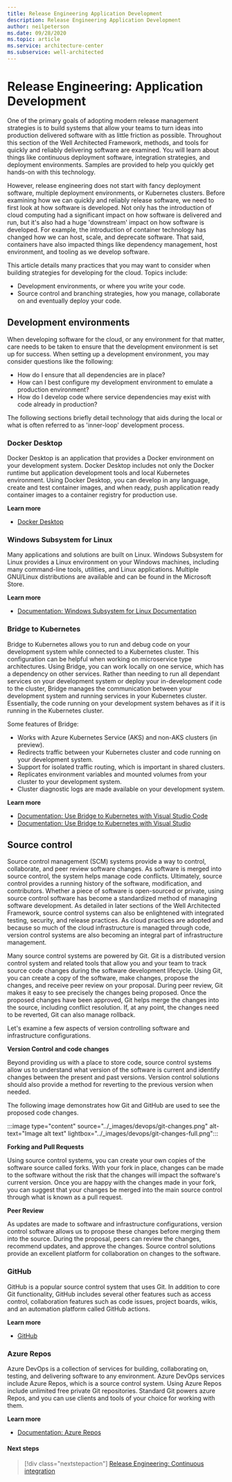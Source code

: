 ```yaml
---
title: Release Engineering Application Development
description: Release Engineering Application Development
author: neilpeterson
ms.date: 09/28/2020
ms.topic: article
ms.service: architecture-center
ms.subservice: well-architected
---
```


# Release Engineering: Application Development

One of the primary goals of adopting modern release management strategies is to build systems that allow your teams to turn ideas into production delivered software with as little friction as possible. Throughout this section of the Well Architected Framework, methods, and tools for quickly and reliably delivering software are examined. You will learn about things like continuous deployment software, integration strategies, and deployment environments. Samples are provided to help you quickly get hands-on with this technology.

However, release engineering does not start with fancy deployment software, multiple deployment environments, or Kubernetes clusters. Before examining how we can quickly and reliably release software, we need to first look at how software is developed. Not only has the introduction of cloud computing had a significant impact on how software is delivered and run, but it's also had a huge 'downstream' impact on how software is developed. For example, the introduction of container technology has changed how we can host, scale, and deprecate software. That said, containers have also impacted things like dependency management, host environment, and tooling as we develop software.

This article details many practices that you may want to consider when building strategies for developing for the cloud. Topics include:

- Development environments, or where you write your code.
- Source control and branching strategies, how you manage, collaborate on and eventually deploy your code.

## Development environments

When developing software for the cloud, or any environment for that matter, care needs to be taken to ensure that the development environment is set up for success. When setting up a development environment, you may consider questions like the following:

- How do I ensure that all dependencies are in place?
- How can I best configure my development environment to emulate a production environment?
- How do I develop code where service dependencies may exist with code already in production? 

The following sections briefly detail technology that aids during the local or what is often referred to as 'inner-loop' development process.

### Docker Desktop

Docker Desktop is an application that provides a Docker environment on your development system. Docker Desktop includes not only the Docker runtime but application development tools and local Kubernetes environment. Using Docker Desktop, you can develop in any language, create and test container images, and when ready, push application ready container images to a container registry for production use.

**Learn more**

- [Docker Desktop](https://docs.microsoft.com/windows/wsl/)

### Windows Subsystem for Linux

Many applications and solutions are built on Linux. Windows Subsystem for Linux provides a Linux environment on your Windows machines, including many command-line tools, utilities, and Linux applications. Multiple GNU/Linux distributions are available and can be found in the Microsoft Store.

**Learn more**

- [Documentation: Windows Subsystem for Linux Documentation](https://www.docker.com/products/docker-desktop)

### Bridge to Kubernetes

Bridge to Kubernetes allows you to run and debug code on your development system while connected to a Kubernetes cluster. This configuration can be helpful when working on microservice type architectures. Using Bridge, you can work locally on one service, which has a dependency on other services. Rather than needing to run all dependant services on your development system or deploy your in-development code to the cluster, Bridge manages the communication between your development system and running services in your Kubernetes cluster. Essentially, the code running on your development system behaves as if it is running in the Kubernetes cluster.

Some features of Bridge:

- Works with Azure Kubernetes Service (AKS) and non-AKS clusters (in preview).
- Redirects traffic between your Kubernetes cluster and code running on your development system.
- Support for isolated traffic routing, which is important in shared clusters.
- Replicates environment variables and mounted volumes from your cluster to your development system.
- Cluster diagnostic logs are made available on your development system.

**Learn more**

- [Documentation: Use Bridge to Kubernetes with Visual Studio Code](https://www.docker.com/products/docker-desktop)
- [Documentation: Use Bridge to Kubernetes with Visual Studio](https://docs.microsoft.com/visualstudio/containers/bridge-to-kubernetes?view=vs-2019&preserve-view=true)

## Source control

Source control management (SCM) systems provide a way to control, collaborate, and peer review software changes. As software is merged into source control, the system helps manage code conflicts. Ultimately, source control provides a running history of the software, modification, and contributors. Whether a piece of software is open-sourced or private, using source control software has become a standardized method of managing software development. As detailed in later sections of the Well Architected Framework, source control systems can also be enlightened with integrated testing, security, and release practices. As cloud practices are adopted and because so much of the cloud infrastructure is managed through code, version control systems are also becoming an integral part of infrastructure management. 

Many source control systems are powered by Git. Git is a distributed version control system and related tools that allow you and your team to track source code changes during the software development lifecycle. Using Git, you can create a copy of the software, make changes, propose the changes, and receive peer review on your proposal. During peer review, Git makes it easy to see precisely the changes being proposed. Once the proposed changes have been approved, Git helps merge the changes into the source, including conflict resolution. If, at any point, the changes need to be reverted, Git can also manage rollback.

Let's examine a few aspects of version controlling software and infrastructure configurations.

**Version Control and code changes** 

Beyond providing us with a place to store code, source control systems allow us to understand what version of the software is current and identify changes between the present and past versions. Version control solutions should also provide a method for reverting to the previous version when needed.

The following image demonstrates how Git and GitHub are used to see the proposed code changes.

:::image type="content" source="../_images/devops/git-changes.png" alt-text="Image alt text" lightbox="../_images/devops/git-changes-full.png":::

**Forking and Pull Requests** 

Using source control systems, you can create your own copies of the software source called forks. With your fork in place, changes can be made to the software without the risk that the changes will impact the software's current version. Once you are happy with the changes made in your fork, you can suggest that your changes be merged into the main source control through what is known as a pull request.

**Peer Review** 

As updates are made to software and infrastructure configurations, version control software allows us to propose these changes before merging them into the source. During the proposal, peers can review the changes, recommend updates, and approve the changes. Source control solutions provide an excellent platform for collaboration on changes to the software.

### GitHub

GitHub is a popular source control system that uses Git. In addition to core Git functionality, GitHub includes several other features such as access control, collaboration features such as code issues, project boards, wikis, and an automation platform called GitHub actions.

**Learn more**

- [GitHub](https://github.com)

### Azure Repos

Azure DevOps is a collection of services for building, collaborating on, testing, and delivering software to any environment. Azure DevOps services include Azure Repos, which is a source control system. Using Azure Repos include unlimited free private Git repositories. Standard Git powers azure Repos, and you can use clients and tools of your choice for working with them.

**Learn more**

- [Documentation: Azure Repos](https://docs.microsoft.com/azure/devops/repos/?view=azure-devops&preserve-view=true)

#### Next steps

> [!div class="nextstepaction"]
> [Release Engineering: Continuous integration](./release-engineering-ci.md)